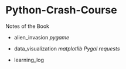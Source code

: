 # Python-Crash-Course
Notes of the Book <Python Crash Course>

- alien_invasion
_pygame_

- data_visualization
_matplotlib_
_Pygal_
_requests_

- learning_log
